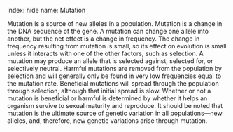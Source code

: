 index: hide
name: Mutation

Mutation is a source of new alleles in a population. Mutation is a change in the DNA sequence of the gene. A mutation can change one allele into another, but the net effect is a change in frequency. The change in frequency resulting from mutation is small, so its effect on evolution is small unless it interacts with one of the other factors, such as selection. A mutation may produce an allele that is selected against, selected for, or selectively neutral. Harmful mutations are removed from the population by selection and will generally only be found in very low frequencies equal to the mutation rate. Beneficial mutations will spread through the population through selection, although that initial spread is slow. Whether or not a mutation is beneficial or harmful is determined by whether it helps an organism survive to sexual maturity and reproduce. It should be noted that mutation is the ultimate source of genetic variation in all populations—new alleles, and, therefore, new genetic variations arise through mutation.
